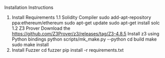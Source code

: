 Installation Instructions
1. Install Requirements
1.1 Solidity Compiler
   sudo add-apt-repository ppa:ethereum/ethereum
   sudo apt-get update
   sudo apt-get install solc
1.2 Z3 Prover
   Download the https://github.com/Z3Prover/z3/releases/tag/Z3-4.8.5
   Install z3 using Python bindings
   python scripts/mk_make.py --python
   cd build
   make
   sudo make install
2. Install Fuzzer
   cd fuzzer
   pip install -r requirements.txt
